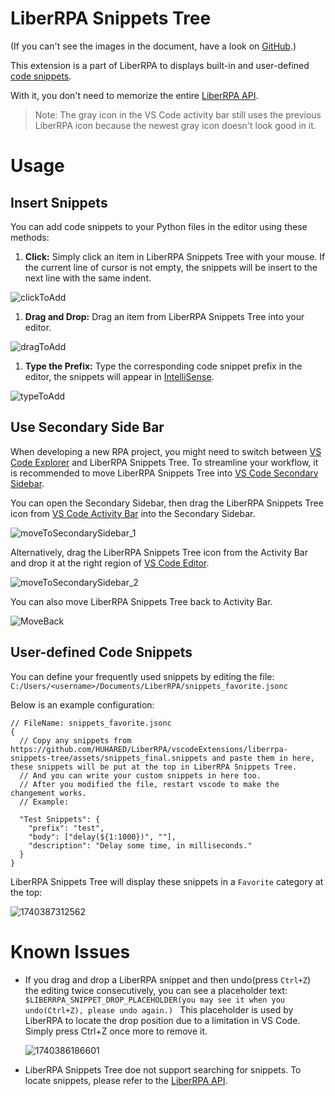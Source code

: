 # LiberRPA Snippets Tree

(If you can't see the images in the document, have a look on [GitHub](https://github.com/HUHARED/LiberRPA/blob/main/vscodeExtensions/liberrpa-snippets-tree/README.md).)

This extension is a part of LiberRPA to displays built-in and user-defined [code snippets](https://code.visualstudio.com/docs/editor/userdefinedsnippets).

With it, you don't need to memorize the entire [LiberRPA API](https://github.com/HUHARED/LiberRPA/tree/main/condaLibrary#api).

> Note: The gray icon in the VS Code activity bar still uses the previous LiberRPA icon because the newest gray icon doesn't look good in it.

# Usage

## Insert Snippets

You can add code snippets to your Python files in the editor using these methods:

1. **Click:**
   Simply click an item in LiberRPA Snippets Tree with your mouse.
   If the current line of cursor is not empty, the snippets will be insert to the next line with the same indent.

![clickToAdd](md_images/README/clickToAdd.gif)

1. **Drag and Drop:**
   Drag an item from LiberRPA Snippets Tree into your editor.

![dragToAdd](md_images/README/dragToAdd.gif)

1. **Type the Prefix:**
   Type the corresponding code snippet prefix in the editor, the snippets will appear in [IntelliSense](https://code.visualstudio.com/docs/editor/intellisense).

![typeToAdd](md_images/README/typeToAdd.gif)

## Use Secondary Side Bar

When developing a new RPA project, you might need to switch between [VS Code Explorer](https://code.visualstudio.com/docs/getstarted/userinterface#_explorer-view) and LiberRPA Snippets Tree. To streamline your workflow, it is recommended to move LiberRPA Snippets Tree into [VS Code Secondary Sidebar](https://code.visualstudio.com/api/ux-guidelines/sidebars#secondary-sidebar).

You can open the Secondary Sidebar, then drag the LiberRPA Snippets Tree icon from [VS Code Activity Bar](https://code.visualstudio.com/api/ux-guidelines/activity-bar) into the Secondary Sidebar.

![moveToSecondarySidebar_1](md_images/README/moveToSecondarySidebar_1.gif)

Alternatively, drag the LiberRPA Snippets Tree icon from the Activity Bar and drop it at the right region of [VS Code Editor](https://code.visualstudio.com/api/ux-guidelines/overview#editor).

![moveToSecondarySidebar_2](md_images/README/moveToSecondarySidebar_2.gif)

You can also move LiberRPA Snippets Tree back to Activity Bar.

![MoveBack](md_images/README/MoveBack.gif)

## User-defined Code Snippets

You can define your frequently used snippets by editing the file: `C:/Users/<username>/Documents/LiberRPA/snippets_favorite.jsonc`

Below is an example configuration:

```jsonc
// FileName: snippets_favorite.jsonc
{
  // Copy any snippets from https://github.com/HUHARED/LiberRPA/vscodeExtensions/liberrpa-snippets-tree/assets/snippets_final.snippets and paste them in here, these snippets will be put at the top in LiberRPA Snippets Tree.
  // And you can write your custom snippets in here too.
  // After you modified the file, restart vscode to make the changement works.
  // Example:

  "Test Snippets": {
    "prefix": "test",
    "body": ["delay(${1:1000})", ""],
    "description": "Delay some time, in milliseconds."
  }
}
```

LiberRPA Snippets Tree will display these snippets in a `Favorite` category at the top:

![1740387312562](md_images/README/1740387312562.png)

# Known Issues

* If you drag and drop a LiberRPA snippet and then undo(press `Ctrl+Z`) the editing twice consecutively, you can see a placeholder text:
  `$LIBERRPA_SNIPPET_DROP_PLACEHOLDER(you may see it when you undo(Ctrl+Z), please undo again.) `
  This placeholder is used by LiberRPA to locate the drop position due to a limitation in VS Code.
  Simply press Ctrl+Z once more to remove it.

  ![1740386186601](md_images/README/1740386186601.png)
* LiberRPA Snippets Tree doe not support searching for snippets. To locate snippets, please refer to the [LiberRPA API](https://github.com/HUHARED/LiberRPA/tree/main/condaLibrary#api).
